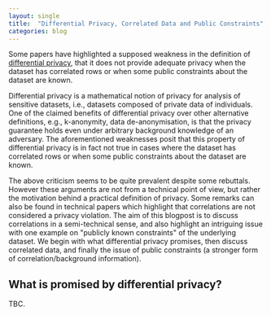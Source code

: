 ```yaml
---
layout: single
title:  "Differential Privacy, Correlated Data and Public Constraints"
categories: blog
---
```


<p>Some papers have highlighted a supposed weakness in the definition of <a href="https://people.csail.mit.edu/asmith/PS/sensitivity-tcc-final.pdf">differential privacy</a>, that it does not provide adequate privacy when the dataset has correlated rows or when some public constraints about the dataset are known.</p>
  
<p>Differential privacy is a mathematical notion of privacy for analysis of sensitive datasets, i.e., datasets composed of private data of individuals. One of the claimed benefits of differential privacy over other alternative definitions, e.g., k-anonymity, data de-anonymisation, is that the privacy guarantee holds even under arbitrary background knowledge of an adversary. The aforementioned weaknesses posit that this property of differential privacy is in fact not true in cases where the dataset has correlated rows or when some public constraints about the dataset are known.</p>

<p>The above criticism seems to be quite prevalent despite some rebuttals. However these arguments are not from a technical point of view, but rather the motivation behind a practical definition of privacy. Some remarks can also be found in technical papers which highlight that correlations are not considered a privacy violation. The aim of this blogpost is to discuss correlations in a semi-technical sense, and also highlight an intriguing issue with one example on "publicly known constraints" of the underlying dataset. We begin with what differential privacy promises, then discuss correlated data, and finally the issue of public constraints (a stronger form of correlation/background information).</p>

<h2>What is promised by differential privacy?</h2>

<p>TBC.</p>
